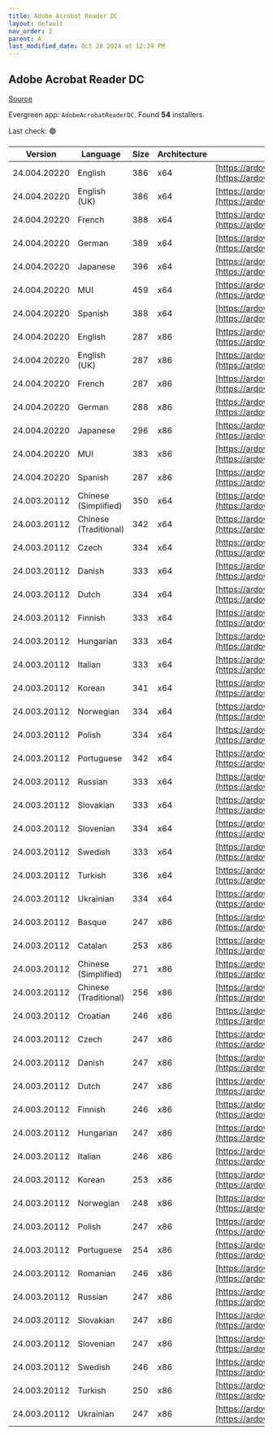 ```yaml
---
title: Adobe Acrobat Reader DC
layout: default
nav_order: 2
parent: A
last_modified_date: Oct 28 2024 at 12:29 PM
---
```


## Adobe Acrobat Reader DC

[Source](https://acrobat.adobe.com/us/en/acrobat/pdf-reader.html)

Evergreen app: `AdobeAcrobatReaderDC`. Found **54** installers.

Last check: 🟢

| Version      | Language              | Size | Architecture | URI                                                                                                                                                                                                                    |
| ------------ | --------------------- | ---- | ------------ | ---------------------------------------------------------------------------------------------------------------------------------------------------------------------------------------------------------------------- |
| 24.004.20220 | English               | 386  | x64          | [https://ardownload2.adobe.com/pub/adobe/acrobat/win/AcrobatDC/2400420220/AcroRdrDCx642400420220_en_US.exe](https://ardownload2.adobe.com/pub/adobe/acrobat/win/AcrobatDC/2400420220/AcroRdrDCx642400420220_en_US.exe) |
| 24.004.20220 | English (UK)          | 386  | x64          | [https://ardownload2.adobe.com/pub/adobe/acrobat/win/AcrobatDC/2400420220/AcroRdrDCx642400420220_en_US.exe](https://ardownload2.adobe.com/pub/adobe/acrobat/win/AcrobatDC/2400420220/AcroRdrDCx642400420220_en_US.exe) |
| 24.004.20220 | French                | 388  | x64          | [https://ardownload2.adobe.com/pub/adobe/acrobat/win/AcrobatDC/2400420220/AcroRdrDCx642400420220_fr_FR.exe](https://ardownload2.adobe.com/pub/adobe/acrobat/win/AcrobatDC/2400420220/AcroRdrDCx642400420220_fr_FR.exe) |
| 24.004.20220 | German                | 389  | x64          | [https://ardownload2.adobe.com/pub/adobe/acrobat/win/AcrobatDC/2400420220/AcroRdrDCx642400420220_de_DE.exe](https://ardownload2.adobe.com/pub/adobe/acrobat/win/AcrobatDC/2400420220/AcroRdrDCx642400420220_de_DE.exe) |
| 24.004.20220 | Japanese              | 396  | x64          | [https://ardownload2.adobe.com/pub/adobe/acrobat/win/AcrobatDC/2400420220/AcroRdrDCx642400420220_ja_JP.exe](https://ardownload2.adobe.com/pub/adobe/acrobat/win/AcrobatDC/2400420220/AcroRdrDCx642400420220_ja_JP.exe) |
| 24.004.20220 | MUI                   | 459  | x64          | [https://ardownload2.adobe.com/pub/adobe/acrobat/win/AcrobatDC/2400420220/AcroRdrDCx642400420220_MUI.exe](https://ardownload2.adobe.com/pub/adobe/acrobat/win/AcrobatDC/2400420220/AcroRdrDCx642400420220_MUI.exe)     |
| 24.004.20220 | Spanish               | 388  | x64          | [https://ardownload2.adobe.com/pub/adobe/acrobat/win/AcrobatDC/2400420220/AcroRdrDCx642400420220_es_ES.exe](https://ardownload2.adobe.com/pub/adobe/acrobat/win/AcrobatDC/2400420220/AcroRdrDCx642400420220_es_ES.exe) |
| 24.004.20220 | English               | 287  | x86          | [https://ardownload2.adobe.com/pub/adobe/reader/win/AcrobatDC/2400420220/AcroRdrDC2400420220_en_US.exe](https://ardownload2.adobe.com/pub/adobe/reader/win/AcrobatDC/2400420220/AcroRdrDC2400420220_en_US.exe)         |
| 24.004.20220 | English (UK)          | 287  | x86          | [https://ardownload2.adobe.com/pub/adobe/reader/win/AcrobatDC/2400420220/AcroRdrDC2400420220_en_US.exe](https://ardownload2.adobe.com/pub/adobe/reader/win/AcrobatDC/2400420220/AcroRdrDC2400420220_en_US.exe)         |
| 24.004.20220 | French                | 287  | x86          | [https://ardownload2.adobe.com/pub/adobe/reader/win/AcrobatDC/2400420220/AcroRdrDC2400420220_fr_FR.exe](https://ardownload2.adobe.com/pub/adobe/reader/win/AcrobatDC/2400420220/AcroRdrDC2400420220_fr_FR.exe)         |
| 24.004.20220 | German                | 288  | x86          | [https://ardownload2.adobe.com/pub/adobe/reader/win/AcrobatDC/2400420220/AcroRdrDC2400420220_de_DE.exe](https://ardownload2.adobe.com/pub/adobe/reader/win/AcrobatDC/2400420220/AcroRdrDC2400420220_de_DE.exe)         |
| 24.004.20220 | Japanese              | 296  | x86          | [https://ardownload2.adobe.com/pub/adobe/reader/win/AcrobatDC/2400420220/AcroRdrDC2400420220_ja_JP.exe](https://ardownload2.adobe.com/pub/adobe/reader/win/AcrobatDC/2400420220/AcroRdrDC2400420220_ja_JP.exe)         |
| 24.004.20220 | MUI                   | 383  | x86          | [https://ardownload2.adobe.com/pub/adobe/reader/win/AcrobatDC/2400420220/AcroRdrDC2400420220_MUI.exe](https://ardownload2.adobe.com/pub/adobe/reader/win/AcrobatDC/2400420220/AcroRdrDC2400420220_MUI.exe)             |
| 24.004.20220 | Spanish               | 287  | x86          | [https://ardownload2.adobe.com/pub/adobe/reader/win/AcrobatDC/2400420220/AcroRdrDC2400420220_es_ES.exe](https://ardownload2.adobe.com/pub/adobe/reader/win/AcrobatDC/2400420220/AcroRdrDC2400420220_es_ES.exe)         |
| 24.003.20112 | Chinese (Simplified)  | 350  | x64          | [https://ardownload2.adobe.com/pub/adobe/acrobat/win/AcrobatDC/2400320112/AcroRdrDCx642400320112_zh_CN.exe](https://ardownload2.adobe.com/pub/adobe/acrobat/win/AcrobatDC/2400320112/AcroRdrDCx642400320112_zh_CN.exe) |
| 24.003.20112 | Chinese (Traditional) | 342  | x64          | [https://ardownload2.adobe.com/pub/adobe/acrobat/win/AcrobatDC/2400320112/AcroRdrDCx642400320112_zh_TW.exe](https://ardownload2.adobe.com/pub/adobe/acrobat/win/AcrobatDC/2400320112/AcroRdrDCx642400320112_zh_TW.exe) |
| 24.003.20112 | Czech                 | 334  | x64          | [https://ardownload2.adobe.com/pub/adobe/acrobat/win/AcrobatDC/2400320112/AcroRdrDCx642400320112_cs_CZ.exe](https://ardownload2.adobe.com/pub/adobe/acrobat/win/AcrobatDC/2400320112/AcroRdrDCx642400320112_cs_CZ.exe) |
| 24.003.20112 | Danish                | 333  | x64          | [https://ardownload2.adobe.com/pub/adobe/acrobat/win/AcrobatDC/2400320112/AcroRdrDCx642400320112_da_DK.exe](https://ardownload2.adobe.com/pub/adobe/acrobat/win/AcrobatDC/2400320112/AcroRdrDCx642400320112_da_DK.exe) |
| 24.003.20112 | Dutch                 | 334  | x64          | [https://ardownload2.adobe.com/pub/adobe/acrobat/win/AcrobatDC/2400320112/AcroRdrDCx642400320112_nl_NL.exe](https://ardownload2.adobe.com/pub/adobe/acrobat/win/AcrobatDC/2400320112/AcroRdrDCx642400320112_nl_NL.exe) |
| 24.003.20112 | Finnish               | 333  | x64          | [https://ardownload2.adobe.com/pub/adobe/acrobat/win/AcrobatDC/2400320112/AcroRdrDCx642400320112_fi_FI.exe](https://ardownload2.adobe.com/pub/adobe/acrobat/win/AcrobatDC/2400320112/AcroRdrDCx642400320112_fi_FI.exe) |
| 24.003.20112 | Hungarian             | 333  | x64          | [https://ardownload2.adobe.com/pub/adobe/acrobat/win/AcrobatDC/2400320112/AcroRdrDCx642400320112_hu_HU.exe](https://ardownload2.adobe.com/pub/adobe/acrobat/win/AcrobatDC/2400320112/AcroRdrDCx642400320112_hu_HU.exe) |
| 24.003.20112 | Italian               | 333  | x64          | [https://ardownload2.adobe.com/pub/adobe/acrobat/win/AcrobatDC/2400320112/AcroRdrDCx642400320112_it_IT.exe](https://ardownload2.adobe.com/pub/adobe/acrobat/win/AcrobatDC/2400320112/AcroRdrDCx642400320112_it_IT.exe) |
| 24.003.20112 | Korean                | 341  | x64          | [https://ardownload2.adobe.com/pub/adobe/acrobat/win/AcrobatDC/2400320112/AcroRdrDCx642400320112_ko_KR.exe](https://ardownload2.adobe.com/pub/adobe/acrobat/win/AcrobatDC/2400320112/AcroRdrDCx642400320112_ko_KR.exe) |
| 24.003.20112 | Norwegian             | 334  | x64          | [https://ardownload2.adobe.com/pub/adobe/acrobat/win/AcrobatDC/2400320112/AcroRdrDCx642400320112_nb_NO.exe](https://ardownload2.adobe.com/pub/adobe/acrobat/win/AcrobatDC/2400320112/AcroRdrDCx642400320112_nb_NO.exe) |
| 24.003.20112 | Polish                | 334  | x64          | [https://ardownload2.adobe.com/pub/adobe/acrobat/win/AcrobatDC/2400320112/AcroRdrDCx642400320112_pl_PL.exe](https://ardownload2.adobe.com/pub/adobe/acrobat/win/AcrobatDC/2400320112/AcroRdrDCx642400320112_pl_PL.exe) |
| 24.003.20112 | Portuguese            | 342  | x64          | [https://ardownload2.adobe.com/pub/adobe/acrobat/win/AcrobatDC/2400320112/AcroRdrDCx642400320112_pt_BR.exe](https://ardownload2.adobe.com/pub/adobe/acrobat/win/AcrobatDC/2400320112/AcroRdrDCx642400320112_pt_BR.exe) |
| 24.003.20112 | Russian               | 333  | x64          | [https://ardownload2.adobe.com/pub/adobe/acrobat/win/AcrobatDC/2400320112/AcroRdrDCx642400320112_ru_RU.exe](https://ardownload2.adobe.com/pub/adobe/acrobat/win/AcrobatDC/2400320112/AcroRdrDCx642400320112_ru_RU.exe) |
| 24.003.20112 | Slovakian             | 333  | x64          | [https://ardownload2.adobe.com/pub/adobe/acrobat/win/AcrobatDC/2400320112/AcroRdrDCx642400320112_sk_SK.exe](https://ardownload2.adobe.com/pub/adobe/acrobat/win/AcrobatDC/2400320112/AcroRdrDCx642400320112_sk_SK.exe) |
| 24.003.20112 | Slovenian             | 334  | x64          | [https://ardownload2.adobe.com/pub/adobe/acrobat/win/AcrobatDC/2400320112/AcroRdrDCx642400320112_sl_SI.exe](https://ardownload2.adobe.com/pub/adobe/acrobat/win/AcrobatDC/2400320112/AcroRdrDCx642400320112_sl_SI.exe) |
| 24.003.20112 | Swedish               | 333  | x64          | [https://ardownload2.adobe.com/pub/adobe/acrobat/win/AcrobatDC/2400320112/AcroRdrDCx642400320112_sv_SE.exe](https://ardownload2.adobe.com/pub/adobe/acrobat/win/AcrobatDC/2400320112/AcroRdrDCx642400320112_sv_SE.exe) |
| 24.003.20112 | Turkish               | 336  | x64          | [https://ardownload2.adobe.com/pub/adobe/acrobat/win/AcrobatDC/2400320112/AcroRdrDCx642400320112_tr_TR.exe](https://ardownload2.adobe.com/pub/adobe/acrobat/win/AcrobatDC/2400320112/AcroRdrDCx642400320112_tr_TR.exe) |
| 24.003.20112 | Ukrainian             | 334  | x64          | [https://ardownload2.adobe.com/pub/adobe/acrobat/win/AcrobatDC/2400320112/AcroRdrDCx642400320112_uk_UA.exe](https://ardownload2.adobe.com/pub/adobe/acrobat/win/AcrobatDC/2400320112/AcroRdrDCx642400320112_uk_UA.exe) |
| 24.003.20112 | Basque                | 247  | x86          | [https://ardownload2.adobe.com/pub/adobe/reader/win/AcrobatDC/2400320112/AcroRdrDC2400320112_eu_ES.exe](https://ardownload2.adobe.com/pub/adobe/reader/win/AcrobatDC/2400320112/AcroRdrDC2400320112_eu_ES.exe)         |
| 24.003.20112 | Catalan               | 253  | x86          | [https://ardownload2.adobe.com/pub/adobe/reader/win/AcrobatDC/2400320112/AcroRdrDC2400320112_ca_ES.exe](https://ardownload2.adobe.com/pub/adobe/reader/win/AcrobatDC/2400320112/AcroRdrDC2400320112_ca_ES.exe)         |
| 24.003.20112 | Chinese (Simplified)  | 271  | x86          | [https://ardownload2.adobe.com/pub/adobe/reader/win/AcrobatDC/2400320112/AcroRdrDC2400320112_zh_CN.exe](https://ardownload2.adobe.com/pub/adobe/reader/win/AcrobatDC/2400320112/AcroRdrDC2400320112_zh_CN.exe)         |
| 24.003.20112 | Chinese (Traditional) | 256  | x86          | [https://ardownload2.adobe.com/pub/adobe/reader/win/AcrobatDC/2400320112/AcroRdrDC2400320112_zh_TW.exe](https://ardownload2.adobe.com/pub/adobe/reader/win/AcrobatDC/2400320112/AcroRdrDC2400320112_zh_TW.exe)         |
| 24.003.20112 | Croatian              | 246  | x86          | [https://ardownload2.adobe.com/pub/adobe/reader/win/AcrobatDC/2400320112/AcroRdrDC2400320112_hr_HR.exe](https://ardownload2.adobe.com/pub/adobe/reader/win/AcrobatDC/2400320112/AcroRdrDC2400320112_hr_HR.exe)         |
| 24.003.20112 | Czech                 | 247  | x86          | [https://ardownload2.adobe.com/pub/adobe/reader/win/AcrobatDC/2400320112/AcroRdrDC2400320112_cs_CZ.exe](https://ardownload2.adobe.com/pub/adobe/reader/win/AcrobatDC/2400320112/AcroRdrDC2400320112_cs_CZ.exe)         |
| 24.003.20112 | Danish                | 247  | x86          | [https://ardownload2.adobe.com/pub/adobe/reader/win/AcrobatDC/2400320112/AcroRdrDC2400320112_da_DK.exe](https://ardownload2.adobe.com/pub/adobe/reader/win/AcrobatDC/2400320112/AcroRdrDC2400320112_da_DK.exe)         |
| 24.003.20112 | Dutch                 | 247  | x86          | [https://ardownload2.adobe.com/pub/adobe/reader/win/AcrobatDC/2400320112/AcroRdrDC2400320112_nl_NL.exe](https://ardownload2.adobe.com/pub/adobe/reader/win/AcrobatDC/2400320112/AcroRdrDC2400320112_nl_NL.exe)         |
| 24.003.20112 | Finnish               | 246  | x86          | [https://ardownload2.adobe.com/pub/adobe/reader/win/AcrobatDC/2400320112/AcroRdrDC2400320112_fi_FI.exe](https://ardownload2.adobe.com/pub/adobe/reader/win/AcrobatDC/2400320112/AcroRdrDC2400320112_fi_FI.exe)         |
| 24.003.20112 | Hungarian             | 247  | x86          | [https://ardownload2.adobe.com/pub/adobe/reader/win/AcrobatDC/2400320112/AcroRdrDC2400320112_hu_HU.exe](https://ardownload2.adobe.com/pub/adobe/reader/win/AcrobatDC/2400320112/AcroRdrDC2400320112_hu_HU.exe)         |
| 24.003.20112 | Italian               | 246  | x86          | [https://ardownload2.adobe.com/pub/adobe/reader/win/AcrobatDC/2400320112/AcroRdrDC2400320112_it_IT.exe](https://ardownload2.adobe.com/pub/adobe/reader/win/AcrobatDC/2400320112/AcroRdrDC2400320112_it_IT.exe)         |
| 24.003.20112 | Korean                | 253  | x86          | [https://ardownload2.adobe.com/pub/adobe/reader/win/AcrobatDC/2400320112/AcroRdrDC2400320112_ko_KR.exe](https://ardownload2.adobe.com/pub/adobe/reader/win/AcrobatDC/2400320112/AcroRdrDC2400320112_ko_KR.exe)         |
| 24.003.20112 | Norwegian             | 248  | x86          | [https://ardownload2.adobe.com/pub/adobe/reader/win/AcrobatDC/2400320112/AcroRdrDC2400320112_nb_NO.exe](https://ardownload2.adobe.com/pub/adobe/reader/win/AcrobatDC/2400320112/AcroRdrDC2400320112_nb_NO.exe)         |
| 24.003.20112 | Polish                | 247  | x86          | [https://ardownload2.adobe.com/pub/adobe/reader/win/AcrobatDC/2400320112/AcroRdrDC2400320112_pl_PL.exe](https://ardownload2.adobe.com/pub/adobe/reader/win/AcrobatDC/2400320112/AcroRdrDC2400320112_pl_PL.exe)         |
| 24.003.20112 | Portuguese            | 254  | x86          | [https://ardownload2.adobe.com/pub/adobe/reader/win/AcrobatDC/2400320112/AcroRdrDC2400320112_pt_BR.exe](https://ardownload2.adobe.com/pub/adobe/reader/win/AcrobatDC/2400320112/AcroRdrDC2400320112_pt_BR.exe)         |
| 24.003.20112 | Romanian              | 246  | x86          | [https://ardownload2.adobe.com/pub/adobe/reader/win/AcrobatDC/2400320112/AcroRdrDC2400320112_ro_RO.exe](https://ardownload2.adobe.com/pub/adobe/reader/win/AcrobatDC/2400320112/AcroRdrDC2400320112_ro_RO.exe)         |
| 24.003.20112 | Russian               | 247  | x86          | [https://ardownload2.adobe.com/pub/adobe/reader/win/AcrobatDC/2400320112/AcroRdrDC2400320112_ru_RU.exe](https://ardownload2.adobe.com/pub/adobe/reader/win/AcrobatDC/2400320112/AcroRdrDC2400320112_ru_RU.exe)         |
| 24.003.20112 | Slovakian             | 247  | x86          | [https://ardownload2.adobe.com/pub/adobe/reader/win/AcrobatDC/2400320112/AcroRdrDC2400320112_sk_SK.exe](https://ardownload2.adobe.com/pub/adobe/reader/win/AcrobatDC/2400320112/AcroRdrDC2400320112_sk_SK.exe)         |
| 24.003.20112 | Slovenian             | 247  | x86          | [https://ardownload2.adobe.com/pub/adobe/reader/win/AcrobatDC/2400320112/AcroRdrDC2400320112_sl_SI.exe](https://ardownload2.adobe.com/pub/adobe/reader/win/AcrobatDC/2400320112/AcroRdrDC2400320112_sl_SI.exe)         |
| 24.003.20112 | Swedish               | 246  | x86          | [https://ardownload2.adobe.com/pub/adobe/reader/win/AcrobatDC/2400320112/AcroRdrDC2400320112_sv_SE.exe](https://ardownload2.adobe.com/pub/adobe/reader/win/AcrobatDC/2400320112/AcroRdrDC2400320112_sv_SE.exe)         |
| 24.003.20112 | Turkish               | 250  | x86          | [https://ardownload2.adobe.com/pub/adobe/reader/win/AcrobatDC/2400320112/AcroRdrDC2400320112_tr_TR.exe](https://ardownload2.adobe.com/pub/adobe/reader/win/AcrobatDC/2400320112/AcroRdrDC2400320112_tr_TR.exe)         |
| 24.003.20112 | Ukrainian             | 247  | x86          | [https://ardownload2.adobe.com/pub/adobe/reader/win/AcrobatDC/2400320112/AcroRdrDC2400320112_uk_UA.exe](https://ardownload2.adobe.com/pub/adobe/reader/win/AcrobatDC/2400320112/AcroRdrDC2400320112_uk_UA.exe)         |
